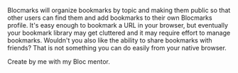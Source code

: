 Blocmarks will organize bookmarks by topic and making them public so that other users can find them and add bookmarks to their own Blocmarks profile. It's easy enough to bookmark a URL in your browser, but eventually your bookmark library may get cluttered and it may require effort to manage bookmarks. Wouldn't you also like the ability to share bookmarks with friends? That is not something you can do easily from your native browser.

Create by me with my Bloc mentor.